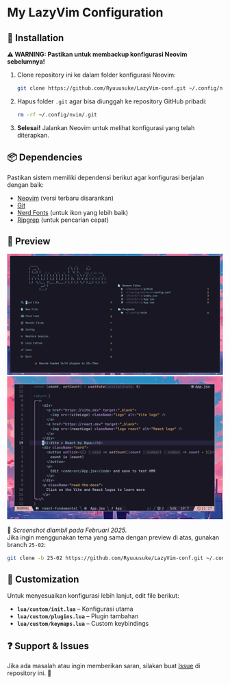 # My LazyVim Configuration

## 🚀 Installation
**⚠ WARNING: Pastikan untuk membackup konfigurasi Neovim sebelumnya!**

1. Clone repository ini ke dalam folder konfigurasi Neovim:
   ```bash
   git clone https://github.com/Ryuuusuke/LazyVim-conf.git ~/.config/nvim
   ```  
2. Hapus folder `.git` agar bisa diunggah ke repository GitHub pribadi:
   ```bash
   rm -rf ~/.config/nvim/.git
   ```  
3. **Selesai!** Jalankan Neovim untuk melihat konfigurasi yang telah diterapkan.

## 📦 Dependencies
Pastikan sistem memiliki dependensi berikut agar konfigurasi berjalan dengan baik:
- [Neovim](https://neovim.io/) (versi terbaru disarankan)
- [Git](https://git-scm.com/)
- [Nerd Fonts](https://www.nerdfonts.com/) (untuk ikon yang lebih baik)
- [Ripgrep](https://github.com/BurntSushi/ripgrep) (untuk pencarian cepat)

## 🎨 Preview
![Preview](preview/2025-02-20-095949_hyprshot.png)  
![Preview](preview/2025-02-19-211741_hyprshot.png)  

📅 *Screenshot diambil pada Februari 2025.*  
Jika ingin menggunakan tema yang sama dengan preview di atas, gunakan branch `25-02`:
```bash
git clone -b 25-02 https://github.com/Ryuuusuke/LazyVim-conf.git ~/.config/nvim
```

## 🔧 Customization
Untuk menyesuaikan konfigurasi lebih lanjut, edit file berikut:
- **`lua/custom/init.lua`** – Konfigurasi utama
- **`lua/custom/plugins.lua`** – Plugin tambahan
- **`lua/custom/keymaps.lua`** – Custom keybindings

## ❓ Support & Issues
Jika ada masalah atau ingin memberikan saran, silakan buat [Issue](https://github.com/Ryuuusuke/LazyVim-conf/issues) di repository ini. 🚀


